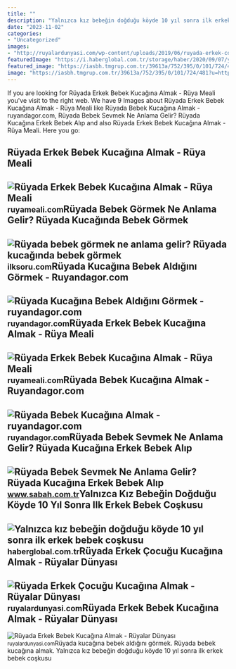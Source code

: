 ```yaml
---
title: ""
description: "Yalnızca kız bebeğin doğduğu köyde 10 yıl sonra ilk erkek bebek coşkusu"
date: "2023-11-02"
categories:
- "Uncategorized"
images:
- "http://ruyalardunyasi.com/wp-content/uploads/2019/06/ruyada-erkek-cocugu-severek-kucagina-almak-1024x682.jpg"
featuredImage: "https://i.haberglobal.com.tr/storage/haber/2020/09/07/yalnizca-kiz-bebegin-dogdugu-koyde-10-yil-sonra-ilk-erkek-bebek-coskusu_1599470467.jpg"
featured_image: "https://iasbh.tmgrup.com.tr/39613a/752/395/0/101/724/481?u=https://isbh.tmgrup.com.tr/sbh/2021/09/21/ruyada-erkek-bebek-sevmek-ne-anlama-gelir-ruyada-kucagina-erkek-bebek-alip-sevmek-ne-demek-1632221145508.jpg"
image: "https://iasbh.tmgrup.com.tr/39613a/752/395/0/101/724/481?u=https://isbh.tmgrup.com.tr/sbh/2021/09/21/ruyada-erkek-bebek-sevmek-ne-anlama-gelir-ruyada-kucagina-erkek-bebek-alip-sevmek-ne-demek-1632221145508.jpg"
---
```


If you are looking for Rüyada Erkek Bebek Kucağına Almak - Rüya Meali you've visit to the right web. We have 9 Images about Rüyada Erkek Bebek Kucağına Almak - Rüya Meali like Rüyada Bebek Kucağına Almak - ruyandagor.com, Rüyada Bebek Sevmek Ne Anlama Gelir? Rüyada Kucağına Erkek Bebek Alıp and also Rüyada Erkek Bebek Kucağına Almak - Rüya Meali. Here you go:

Rüyada Erkek Bebek Kucağına Almak - Rüya Meali
----------------------------------------------

 ![Rüyada Erkek Bebek Kucağına Almak - Rüya Meali](http://ruyameali.com/wp-content/uploads/2019/03/ruyada-erkek-bebek-kucagina-almak-810x456.jpg) <small>ruyameali.com</small>Rüyada Bebek Görmek Ne Anlama Gelir? Rüyada Kucağında Bebek Görmek
------------------------------------------------------------------

 ![Rüyada bebek görmek ne anlama gelir? Rüyada kucağında bebek görmek](https://ilksoru.com/wp-content/uploads/ruyada-bebek-gormek-nedir-ruyada-bebegi-kucagina-almak-nedir-768x432.jpg) <small>ilksoru.com</small>Rüyada Kucağına Bebek Aldığını Görmek - Ruyandagor.com
------------------------------------------------------

 ![Rüyada Kucağına Bebek Aldığını Görmek - ruyandagor.com](https://images.ruyandagor.com/2017/04/kucagina-bebek-aldigini-gormek-0335.jpg) <small>ruyandagor.com</small>Rüyada Erkek Bebek Kucağına Almak - Rüya Meali
----------------------------------------------

 ![Rüyada Erkek Bebek Kucağına Almak - Rüya Meali](http://ruyameali.com/wp-content/uploads/2019/03/ruyada-erkek-bebek-kucagina-sarılarak-almak-1024x576.jpg) <small>ruyameali.com</small>Rüyada Bebek Kucağına Almak - Ruyandagor.com
--------------------------------------------

 ![Rüyada Bebek Kucağına Almak - ruyandagor.com](https://images.ruyandagor.com/2017/04/bebek-kucagina-almak-1448.jpg) <small>ruyandagor.com</small>Rüyada Bebek Sevmek Ne Anlama Gelir? Rüyada Kucağına Erkek Bebek Alıp
---------------------------------------------------------------------

 ![Rüyada Bebek Sevmek Ne Anlama Gelir? Rüyada Kucağına Erkek Bebek Alıp](https://iasbh.tmgrup.com.tr/39613a/752/395/0/101/724/481?u=https://isbh.tmgrup.com.tr/sbh/2021/09/21/ruyada-erkek-bebek-sevmek-ne-anlama-gelir-ruyada-kucagina-erkek-bebek-alip-sevmek-ne-demek-1632221145508.jpg) <small>www.sabah.com.tr</small>Yalnızca Kız Bebeğin Doğduğu Köyde 10 Yıl Sonra Ilk Erkek Bebek Coşkusu
-----------------------------------------------------------------------

 ![Yalnızca kız bebeğin doğduğu köyde 10 yıl sonra ilk erkek bebek coşkusu](https://i.haberglobal.com.tr/storage/haber/2020/09/07/yalnizca-kiz-bebegin-dogdugu-koyde-10-yil-sonra-ilk-erkek-bebek-coskusu_1599470467.jpg) <small>haberglobal.com.tr</small>Rüyada Erkek Çocuğu Kucağına Almak - Rüyalar Dünyası
----------------------------------------------------

 ![Rüyada Erkek Çocuğu Kucağına Almak - Rüyalar Dünyası](http://ruyalardunyasi.com/wp-content/uploads/2019/06/ruyada-erkek-cocugu-severek-kucagina-almak-1024x682.jpg) <small>ruyalardunyasi.com</small>Rüyada Erkek Bebek Kucağına Almak - Rüyalar Dünyası
---------------------------------------------------

 ![Rüyada Erkek Bebek Kucağına Almak - Rüyalar Dünyası](http://ruyalardunyasi.com/wp-content/uploads/2019/07/ruyada-erkek-bebek-kucagina-almak.jpg) <small>ruyalardunyasi.com</small>Rüyada kucağına bebek aldığını görmek. Rüyada bebek kucağına almak. Yalnızca kız bebeğin doğduğu köyde 10 yıl sonra ilk erkek bebek coşkusu
